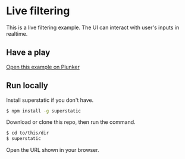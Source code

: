 # Live filtering

This is a live filtering example. The UI can interact with user's inputs in realtime.

## Have a play

[Open this example on Plunker](https://riot.js.org/examples/plunker/?app=live-filtering)

## Run locally

Install superstatic if you don't have.

```bash
$ npm install -g superstatic
```

Download or clone this repo, then run the command.

```bash
$ cd to/this/dir
$ superstatic
```

Open the URL shown in your browser.
